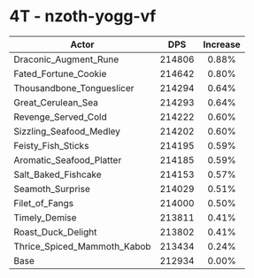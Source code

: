 # 4T - nzoth-yogg-vf
| Actor | DPS | Increase |
|---|:---:|:---:|
|Draconic_Augment_Rune|214806|0.88%|
|Fated_Fortune_Cookie|214642|0.80%|
|Thousandbone_Tongueslicer|214294|0.64%|
|Great_Cerulean_Sea|214293|0.64%|
|Revenge_Served_Cold|214222|0.60%|
|Sizzling_Seafood_Medley|214202|0.60%|
|Feisty_Fish_Sticks|214195|0.59%|
|Aromatic_Seafood_Platter|214185|0.59%|
|Salt_Baked_Fishcake|214153|0.57%|
|Seamoth_Surprise|214029|0.51%|
|Filet_of_Fangs|214000|0.50%|
|Timely_Demise|213811|0.41%|
|Roast_Duck_Delight|213802|0.41%|
|Thrice_Spiced_Mammoth_Kabob|213434|0.24%|
|Base|212934|0.00%|
